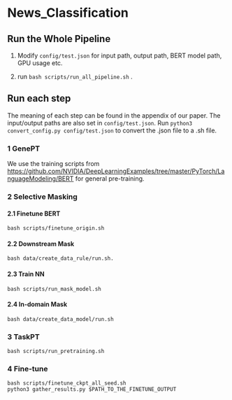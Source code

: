 # News_Classification  



## Run the Whole Pipeline

1. Modify `config/test.json` for input path, output path, BERT model path, GPU usage etc.

2. run `bash scripts/run_all_pipeline.sh` .

## Run each step

The meaning of each step can be found in the appendix of our paper. The input/output paths are also set in `config/test.json`. Run `python3 convert_config.py config/test.json` to convert the .json file to a .sh file.

### 1 GenePT

We use the training scripts from <https://github.com/NVIDIA/DeepLearningExamples/tree/master/PyTorch/LanguageModeling/BERT> for general pre-training.

### 2 Selective Masking

#### 2.1 Finetune BERT

```[bash]
bash scripts/finetune_origin.sh
```

#### 2.2 Downstream Mask

```[bash]
bash data/create_data_rule/run.sh.
```

#### 2.3 Train NN

```[bash]
bash scripts/run_mask_model.sh
```

#### 2.4 In-domain Mask

```[bash]
bash data/create_data_model/run.sh
```

### 3 TaskPT

```[bash]
bash scripts/run_pretraining.sh
```

### 4 Fine-tune

```[bash]
bash scripts/finetune_ckpt_all_seed.sh
python3 gather_results.py $PATH_TO_THE_FINETUNE_OUTPUT
```

 

